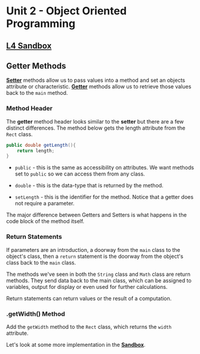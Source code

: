 # Unit 2 - Object Oriented Programming

## [**L4 Sandbox**][sandbox]

## Getter Methods

[**Setter**](https://dzone.com/articles/java-getter-and-setter-basics-common-mistakes-and) methods allow us to pass values into a method and set an objects attribute or characteristic. [**Getter**](https://dzone.com/articles/java-getter-and-setter-basics-common-mistakes-and) methods allow us to retrieve those values back to the `main` method.  

### Method Header

The **getter** method header looks similar to the **setter** but there are a few distinct differences. The method below gets the length attribute from the `Rect` class.

```java
public double getLength(){
    return length;
}
``` 

* `public` - this is the same as accessibility on attributes. We want methods set to `public` so we can access them from any class. 

* `double` - this is the data-type that is returned by the method. 

* `setLength` - this is the identifier for the method. Notice that a getter does not require a parameter. 

The major difference between Getters and Setters is what happens in the code block of the method itself. 

### Return Statements

If parameters are an introduction, a doorway from the `main` class to the object's class, then a `return` statement is the doorway from the object's class back to the `main` class.

The methods we've seen in both the `String` class and `Math` class are return methods. They send data back to the main class, which can be assigned to variables, output for display or even used for further calculations.

Return statements can return values or the result of a computation. 

### .getWidth() Method

Add the `getWidth` method to the `Rect` class, which returns the `width` attribute.

Let's look at some more implementation in the [**Sandbox**][sandbox].

[sandbox]: ../L4.java
[rect]: ../Rect.java